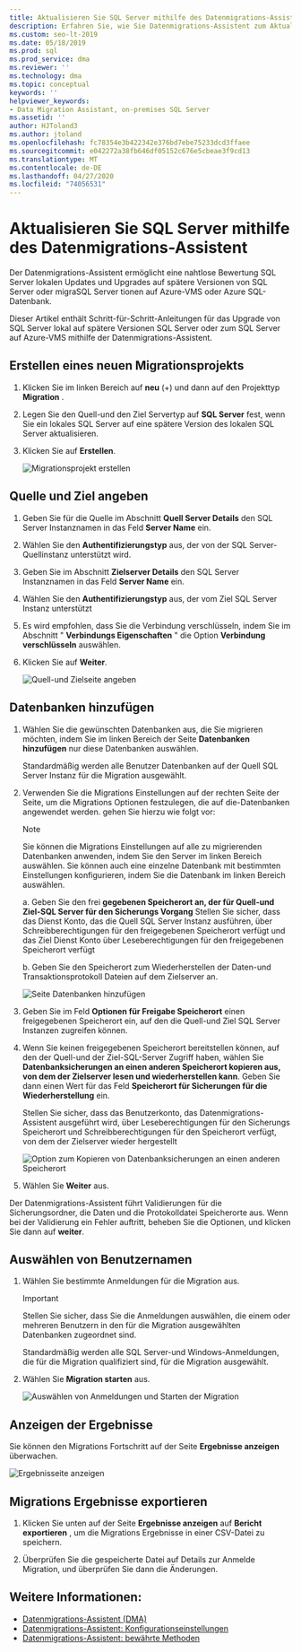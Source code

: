 ```yaml
---
title: Aktualisieren Sie SQL Server mithilfe des Datenmigrations-Assistent
description: Erfahren Sie, wie Sie Datenmigrations-Assistent zum Aktualisieren eines lokalen SQL Server auf eine spätere Version von SQL Server oder zum SQL Server auf Azure-VMS verwenden.
ms.custom: seo-lt-2019
ms.date: 05/18/2019
ms.prod: sql
ms.prod_service: dma
ms.reviewer: ''
ms.technology: dma
ms.topic: conceptual
keywords: ''
helpviewer_keywords:
- Data Migration Assistant, on-premises SQL Server
ms.assetid: ''
author: HJToland3
ms.author: jtoland
ms.openlocfilehash: fc78354e3b422342e376bd7ebe75233dcd3ffaee
ms.sourcegitcommit: e042272a38fb646df05152c676e5cbeae3f9cd13
ms.translationtype: MT
ms.contentlocale: de-DE
ms.lasthandoff: 04/27/2020
ms.locfileid: "74056531"
---
```

# <a name="upgrade-sql-server-using-the-data-migration-assistant"></a>Aktualisieren Sie SQL Server mithilfe des Datenmigrations-Assistent

Der Datenmigrations-Assistent ermöglicht eine nahtlose Bewertung SQL Server lokalen Updates und Upgrades auf spätere Versionen von SQL Server oder migraSQL Server tionen auf Azure-VMS oder Azure SQL-Datenbank.

Dieser Artikel enthält Schritt-für-Schritt-Anleitungen für das Upgrade von SQL Server lokal auf spätere Versionen SQL Server oder zum SQL Server auf Azure-VMS mithilfe der Datenmigrations-Assistent.

## <a name="create-a-new-migration-project"></a>Erstellen eines neuen Migrationsprojekts

1. Klicken Sie im linken Bereich auf **neu** (+) und dann auf den Projekttyp **Migration** .

2. Legen Sie den Quell-und den Ziel Servertyp auf **SQL Server** fest, wenn Sie ein lokales SQL Server auf eine spätere Version des lokalen SQL Server aktualisieren.

3. Klicken Sie auf **Erstellen**.

   ![Migrationsprojekt erstellen](../dma/media/NewCreate.png)

## <a name="specify-the-source-and-target"></a>Quelle und Ziel angeben

1. Geben Sie für die Quelle im Abschnitt **Quell Server Details** den SQL Server Instanznamen in das Feld **Server Name** ein. 

2. Wählen Sie den **Authentifizierungstyp** aus, der von der SQL Server-Quellinstanz unterstützt wird.

3. Geben Sie im Abschnitt **Zielserver Details** den SQL Server Instanznamen in das Feld **Server Name** ein. 

4. Wählen Sie den **Authentifizierungstyp** aus, der vom Ziel SQL Server Instanz unterstützt

5. Es wird empfohlen, dass Sie die Verbindung verschlüsseln, indem Sie im Abschnitt " **Verbindungs Eigenschaften** " die Option **Verbindung verschlüsseln** auswählen.

6. Klicken Sie auf **Weiter**.

   ![Quell-und Zielseite angeben](../dma/media/SourceTarget.png)

## <a name="add-databases"></a>Datenbanken hinzufügen

1. Wählen Sie die gewünschten Datenbanken aus, die Sie migrieren möchten, indem Sie im linken Bereich der Seite **Datenbanken hinzufügen** nur diese Datenbanken auswählen.

   Standardmäßig werden alle Benutzer Datenbanken auf der Quell SQL Server Instanz für die Migration ausgewählt.

2. Verwenden Sie die Migrations Einstellungen auf der rechten Seite der Seite, um die Migrations Optionen festzulegen, die auf die-Datenbanken angewendet werden. gehen Sie hierzu wie folgt vor:

   > [!NOTE]
   > Sie können die Migrations Einstellungen auf alle zu migrierenden Datenbanken anwenden, indem Sie den Server im linken Bereich auswählen. Sie können auch eine einzelne Datenbank mit bestimmten Einstellungen konfigurieren, indem Sie die Datenbank im linken Bereich auswählen.

    a. Geben Sie den frei **gegebenen Speicherort an, der für Quell-und Ziel-SQL Server für den Sicherungs Vorgang** Stellen Sie sicher, dass das Dienst Konto, das die Quell SQL Server Instanz ausführen, über Schreibberechtigungen für den freigegebenen Speicherort verfügt und das Ziel Dienst Konto über Leseberechtigungen für den freigegebenen Speicherort verfügt

    b. Geben Sie den Speicherort zum Wiederherstellen der Daten-und Transaktionsprotokoll Dateien auf dem Zielserver an.

    ![Seite Datenbanken hinzufügen](../dma/media/AddDatabases.png)

3. Geben Sie im Feld **Optionen für Freigabe Speicherort** einen freigegebenen Speicherort ein, auf den die Quell-und Ziel SQL Server Instanzen zugreifen können.

4. Wenn Sie keinen freigegebenen Speicherort bereitstellen können, auf den der Quell-und der Ziel-SQL-Server Zugriff haben, wählen Sie **Datenbanksicherungen an einen anderen Speicherort kopieren aus, von dem der Zielserver lesen und wiederherstellen kann**. Geben Sie dann einen Wert für das Feld **Speicherort für Sicherungen für die Wiederherstellung** ein. 

   Stellen Sie sicher, dass das Benutzerkonto, das Datenmigrations-Assistent ausgeführt wird, über Leseberechtigungen für den Sicherungs Speicherort und Schreibberechtigungen für den Speicherort verfügt, von dem der Zielserver wieder hergestellt

   ![Option zum Kopieren von Datenbanksicherungen an einen anderen Speicherort](../dma/media/CopyDatabaseDifferentLocation.png)

5. Wählen Sie **Weiter** aus.

Der Datenmigrations-Assistent führt Validierungen für die Sicherungsordner, die Daten und die Protokolldatei Speicherorte aus. Wenn bei der Validierung ein Fehler auftritt, beheben Sie die Optionen, und klicken Sie dann auf **weiter**.

## <a name="select-logins"></a>Auswählen von Benutzernamen

1. Wählen Sie bestimmte Anmeldungen für die Migration aus.

   > [!IMPORTANT]
   > Stellen Sie sicher, dass Sie die Anmeldungen auswählen, die einem oder mehreren Benutzern in den für die Migration ausgewählten Datenbanken zugeordnet sind.   

   Standardmäßig werden alle SQL Server-und Windows-Anmeldungen, die für die Migration qualifiziert sind, für die Migration ausgewählt.

2. Wählen Sie **Migration starten** aus.

   ![Auswählen von Anmeldungen und Starten der Migration](../dma/media/SelectLogins.png)

## <a name="view-results"></a>Anzeigen der Ergebnisse

Sie können den Migrations Fortschritt auf der Seite **Ergebnisse anzeigen** überwachen.

![Ergebnisseite anzeigen](../dma/media/ViewResults.png)

## <a name="export-migration-results"></a>Migrations Ergebnisse exportieren

1. Klicken Sie unten auf der Seite **Ergebnisse anzeigen** auf **Bericht exportieren** , um die Migrations Ergebnisse in einer CSV-Datei zu speichern.

2. Überprüfen Sie die gespeicherte Datei auf Details zur Anmelde Migration, und überprüfen Sie dann die Änderungen.

## <a name="see-also"></a>Weitere Informationen:

- [Datenmigrations-Assistent (DMA)](../dma/dma-overview.md)
- [Datenmigrations-Assistent: Konfigurationseinstellungen](../dma/dma-configurationsettings.md)
- [Datenmigrations-Assistent: bewährte Methoden](../dma/dma-bestpractices.md)
